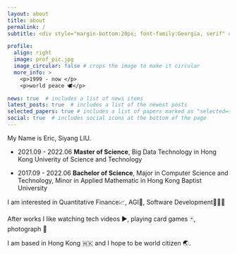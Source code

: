 ```yaml
---
layout: about
title: about
permalink: /
subtitle: <div style="margin-bottom:20px; font-family:Georgia, serif" class="motto"> 'You're not learning anything if you're not making mistakes' - Charlie Munger</div>

profile:
  align: right
  image: prof_pic.jpg
  image_circular: false # crops the image to make it circular
  more_info: >
    <p>1999 - now </p>
    <p>world peace 🕊️</p>

news: true  # includes a list of news items
latest_posts: true  # includes a list of the newest posts
selected_papers: true # includes a list of papers marked as "selected={true}"
social: true  # includes social icons at the bottom of the page
---
```


My Name is Eric, Siyang LIU.

- 2021.09 - 2022.06 **Master of Science**, Big Data Technology in Hong Kong Univerity of Science and Technology

- 2017.09 - 2022.06 **Bachelor of Science**, Major in Computer Science and Technology, Minor in Applied Mathematic in Hong Kong Baptist University

I am interested in Quantitative Finance📈, AGI🤖, Software Development🧑🏻‍💻

After works I like watching tech videos ▶️, playing card games 🃏, photograph 📸

I am based in Hong Kong 🇭🇰 and I hope to be world citizen 🌏.